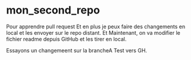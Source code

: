 # mon_second_repo
Pour apprendre pull request
Et en plus je peux faire des changements en local et les envoyer sur le repo distant.
Et Maintenant, on va modifier le fichier readme depuis GitHub et les tirer en local.

Essayons un changemeent sur la brancheA
Test vers GH.